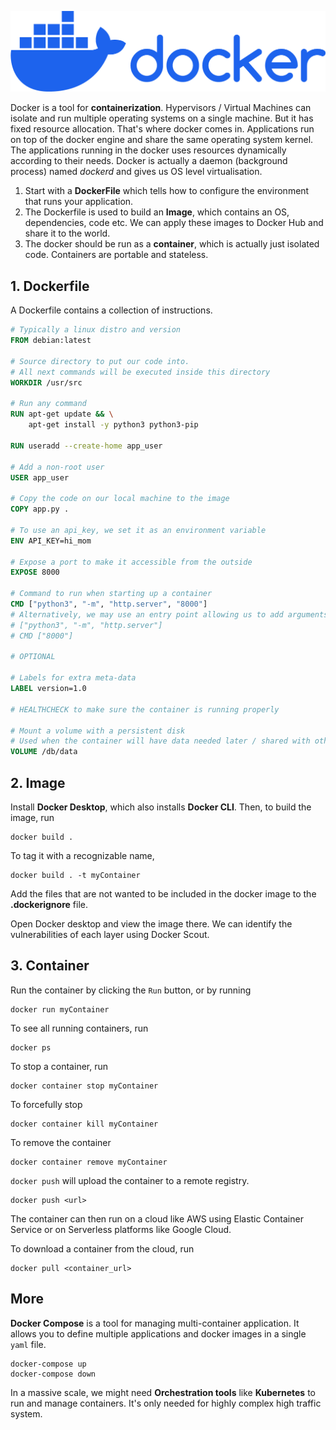 ![alt text](./files/docker-logo.png)

Docker is a tool for **containerization**. 
Hypervisors / Virtual Machines can isolate and run multiple operating systems on a single machine. But it has fixed resource allocation. That's where docker comes in.
Applications run on top of the docker engine and share the same operating system kernel. The applications running in the docker uses resources dynamically according to their needs.
Docker is actually a daemon (background process) named *dockerd* and gives us OS level virtualisation.

1. Start with a **DockerFile** which tells how to configure the environment that runs your application.
2. The Dockerfile is used to build an **Image**, which contains an OS, dependencies, code etc. We can apply these images to Docker Hub and share it to the world.
3. The docker should be run as a **container**, which is actually just isolated code. Containers are portable and stateless.

## 1. Dockerfile

A Dockerfile contains a collection of instructions.

```dockerfile
# Typically a linux distro and version
FROM debian:latest

# Source directory to put our code into.
# All next commands will be executed inside this directory
WORKDIR /usr/src

# Run any command
RUN apt-get update && \
    apt-get install -y python3 python3-pip

RUN useradd --create-home app_user

# Add a non-root user
USER app_user

# Copy the code on our local machine to the image
COPY app.py .

# To use an api_key, we set it as an environment variable
ENV API_KEY=hi_mom

# Expose a port to make it accessible from the outside
EXPOSE 8000

# Command to run when starting up a container
CMD ["python3", "-m", "http.server", "8000"]
# Alternatively, we may use an entry point allowing us to add arguments to the commands 
# ["python3", "-m", "http.server"]
# CMD ["8000"]

# OPTIONAL

# Labels for extra meta-data
LABEL version=1.0

# HEALTHCHECK to make sure the container is running properly

# Mount a volume with a persistent disk
# Used when the container will have data needed later / shared with other containers
VOLUME /db/data
```

## 2. Image

Install **Docker Desktop**, which also installs **Docker CLI**. Then, to build the image, run

    docker build .

To tag it with a recognizable name, 

    docker build . -t myContainer

Add the files that are not wanted to be included in the docker image to the **.dockerignore** file.

Open Docker desktop and view the image there. We can identify the vulnerabilities of each layer using Docker Scout.

## 3. Container

Run the container by clicking the `Run` button, or by running 

    docker run myContainer

To see all running containers, run

    docker ps

To stop a container, run

    docker container stop myContainer

To forcefully stop

    docker container kill myContainer

To remove the container

    docker container remove myContainer

`docker push` will upload the container to a remote registry.

    docker push <url>

The container can then run on a cloud like AWS using Elastic Container Service or on Serverless platforms like Google Cloud.

To download a container from the cloud, run

    docker pull <container_url>

## More

**Docker Compose** is a tool for managing multi-container application. It allows you to define multiple applications and docker images in a single `yaml` file.

    docker-compose up
    docker-compose down

In a massive scale, we might need **Orchestration tools** like **Kubernetes** to run and manage containers. It's only needed for highly complex high traffic system.
